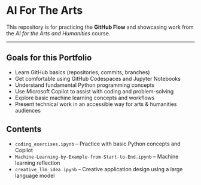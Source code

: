# AI For The Arts

This repository is for practicing the **GitHub Flow** and showcasing work from the *AI for the Arts and Humanities* course.

---

## Goals for this Portfolio

- Learn GitHub basics (repositories, commits, branches)
- Get comfortable using GitHub Codespaces and Jupyter Notebooks
- Understand fundamental Python programming concepts
- Use Microsoft Copilot to assist with coding and problem-solving
- Explore basic machine learning concepts and workflows
- Present technical work in an accessible way for arts & humanities audiences

## Contents

- `coding_exercises.ipynb` – Practice with basic Python concepts and Copilot
- `Machine-Learning-by-Example-from-Start-to-End.ipynb` – Machine learning reflection
- `creative_llm_idea.ipynb` – Creative application design using a large language model

